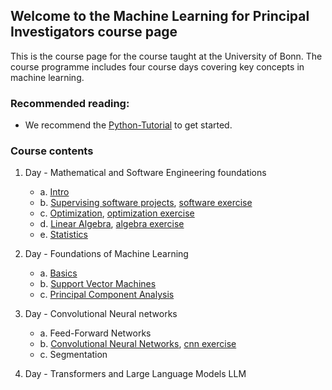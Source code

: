 ## Welcome to the Machine Learning for Principal Investigators course page

This is the course page for the course taught at the University of Bonn.
The course programme includes four course days covering key concepts in machine learning.

### Recommended reading:
- We recommend the [Python-Tutorial](https://docs.python.org/3/tutorial/index.html) to get started.


### Course contents

1. Day - Mathematical and Software Engineering foundations
    - a. [Intro](https://github.com/Machine-Learning-for-PIs/01a_slides_intro/blob/main/build/presentation.pdf)
    - b. [Supervising software projects](https://github.com/Machine-Learning-for-PIs/01b_software_lecture/blob/main/build/presentation.pdf), [software exercise](https://github.com/Machine-Learning-for-PIs/01b_intro_exercise)
    - c. [Optimization](https://github.com/Machine-Learning-for-PIs/01c_slides_optimization/blob/main/presentation.pdf), [optimization exercise](https://github.com/Machine-Learning-for-PIs/01c_exercise_optimization)
    - d. [Linear Algebra](https://github.com/Machine-Learning-for-PIs/01d_lecture_algebra/blob/main/build/presentation.pdf), [algebra exercise](https://github.com/Machine-Learning-for-PIs/01d_exercise_algebra)
    - e. [Statistics](https://github.com/Machine-Learning-for-PIs/01e_lecture_stats/blob/master/build/presentation.pdf)

2. Day - Foundations of Machine Learning
    - a. [Basics](https://github.com/Machine-Learning-for-PIs/02a_lecture_MLbasics/blob/main/build/presentation.pdf)
    - b. [Support Vector Machines](https://github.com/Machine-Learning-for-PIs/02b_lecture_SVM/blob/main/build/presentation.pdf)
    - c. [Principal Component Analysis](https://github.com/Machine-Learning-for-PIs/02c_lecture_PCA/blob/main/build/presentation.pdf)

4. Day - Convolutional Neural networks
   - a. Feed-Forward Networks
   - b. [Convolutional Neural Networks](https://github.com/Machine-Learning-for-PIs/03a_lecture_cnn/blob/main/build/presentation.pdf), [cnn exercise](https://github.com/Machine-Learning-for-PIs/03a_exercise_cnn)
   - c. Segmentation

6. Day - Transformers and Large Language Models LLM
 
